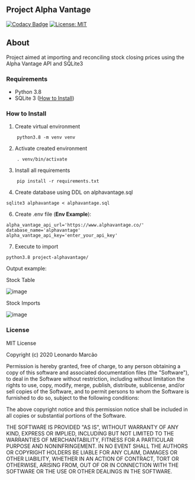 ## Project Alpha Vantage

[![Codacy Badge](https://api.codacy.com/project/badge/Grade/9579cdd2735c4941873f20e919e561a3)](https://app.codacy.com/manual/leonardomarcao/project-alphavantage?utm_source=github.com&utm_medium=referral&utm_content=leonardomarcao/project-alphavantage&utm_campaign=Badge_Grade_Dashboard)
[![License: MIT](https://img.shields.io/badge/License-MIT-yellow.svg)](https://opensource.org/licenses/MIT)
## About

Project aimed at importing and reconciling stock closing prices using the Alpha Vantage API and SQLite3
 

### Requirements
* Python 3.8
* SQLite 3 ([How to Install](https://linuxhint.com/install_sqlite_browser_ubuntu_1804/))

### How to Install

1. Create virtual environment
```
    python3.8 -m venv venv    
```
2. Activate created environment
```
    . venv/bin/activate
```
3. Install all requirements
```
    pip install -r requirements.txt
```
4. Create database using DDL on alphavantage.sql
```
sqlite3 alphavantage < alphavantage.sql
```
6. Create .env file (**Env Example**):
```
alpha_vantage_api_url='https://www.alphavantage.co/'
database_name='alphavantage'
alpha_vantage_api_key='enter_your_api_key'
```
7. Execute to import
```
python3.8 project-alphavantage/
```
Output example:

Stock Table

![image](https://i.ibb.co/4sYJ8Tm/Selection-125.png)

Stock Imports

![image](https://i.ibb.co/j4knGy5/Selection-124.png)

### License

MIT License

Copyright (c) 2020 Leonardo Marcão

Permission is hereby granted, free of charge, to any person obtaining a copy
of this software and associated documentation files (the "Software"), to deal
in the Software without restriction, including without limitation the rights
to use, copy, modify, merge, publish, distribute, sublicense, and/or sell
copies of the Software, and to permit persons to whom the Software is
furnished to do so, subject to the following conditions:

The above copyright notice and this permission notice shall be included in all
copies or substantial portions of the Software.

THE SOFTWARE IS PROVIDED "AS IS", WITHOUT WARRANTY OF ANY KIND, EXPRESS OR
IMPLIED, INCLUDING BUT NOT LIMITED TO THE WARRANTIES OF MERCHANTABILITY,
FITNESS FOR A PARTICULAR PURPOSE AND NONINFRINGEMENT. IN NO EVENT SHALL THE
AUTHORS OR COPYRIGHT HOLDERS BE LIABLE FOR ANY CLAIM, DAMAGES OR OTHER
LIABILITY, WHETHER IN AN ACTION OF CONTRACT, TORT OR OTHERWISE, ARISING FROM,
OUT OF OR IN CONNECTION WITH THE SOFTWARE OR THE USE OR OTHER DEALINGS IN THE
SOFTWARE.